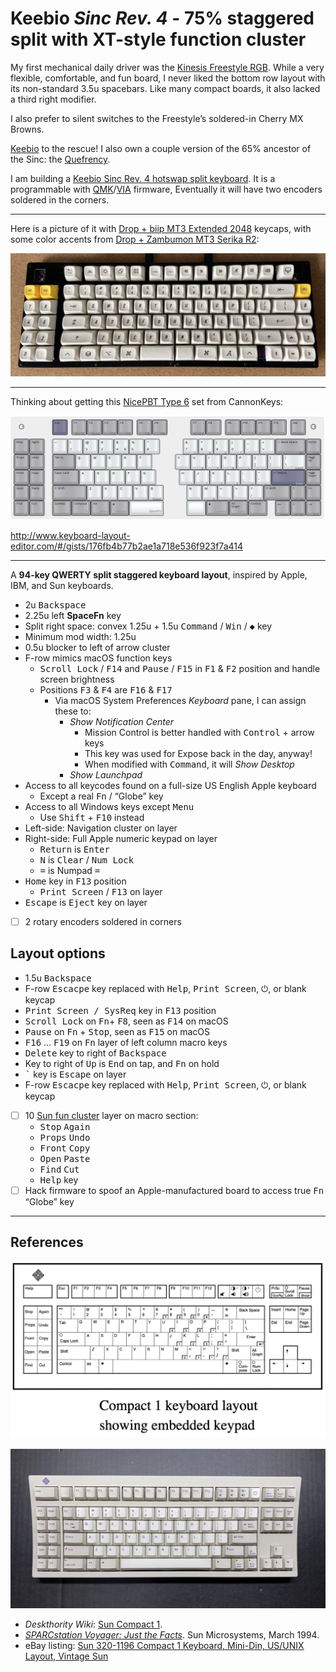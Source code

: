 # Keebio <em>Sinc Rev. 4</em> - 75% staggered split with XT-style function cluster

My first mechanical daily driver was the [Kinesis Freestyle RGB](https://gaming.kinesis-ergo.com/product/freestyle-edge/). While a very flexible, comfortable, and fun board, I never liked the bottom row layout with its non-standard 3.5u spacebars. Like many compact boards, it also lacked a third right modifier. 

I also prefer to silent switches to the Freestyle&rsquo;s soldered-in Cherry MX Browns.

[Keebio](https://keeb.io) to the rescue! I also own a couple version of the 65% ancestor of the Sinc: the [Quefrency](https://keeb.io/collections/quefrency-split-staggered-65-keyboard/products/quefrency-rev-5-pcbs-hotswap-65-65xt-split-staggered-keyboard).

I am  building a [Keebio Sinc Rev. 4 hotswap split keyboard](https://keeb.io/collections/sinc/products/sinc-rev-4-split-staggered-75-keyboard). It is a programmable with [QMK](https://qmk.fm/)/[VIA](https://usevia.app/) firmware, Eventually it will have two encoders soldered in the corners.

-----

Here is a picture of it with [Drop + biip MT3 Extended 2048](https://drop.com/buy/drop-biip-mt3-extended-custom-keycap-set) keycaps, with some color accents from [Drop + Zambumon MT3 Serika R2](https://drop.com/buy/drop-zambumon-mt3-serika-custom-keycap-set):

![Sinc Rev. 4 with MT3 Extended 2048 and MT3 Serika R2 keycaps](images/sinc-rev4-mt3-extended-serika.jpg)

-----

Thinking about getting this [NicePBT Type 6](https://cannonkeys.com/products/nicepbt-type-6) set from CannonKeys:

![Keebio Sinc Rev. 4](images/keebio-sinc-rev4-75-macro.png)

<http://www.keyboard-layout-editor.com/#/gists/176fb4b77b2ae1a718e536f923f7a414>

-----

A <strong>94-key QWERTY split staggered keyboard layout</strong>, inspired by Apple, IBM, and Sun keyboards.

* 2u <kbd>Backspace</kbd>
* 2.25u left <strong>SpaceFn</strong> key
* Split right space: convex 1.25u + 1.5u <kbd>Command</kbd> / <kbd>Win</kbd> / <kbd>◆</kbd> key
* Minimum mod width: 1.25u
* 0.5u blocker to left of arrow cluster
* F-row mimics macOS function keys
  * <kbd>Scroll Lock</kbd> / <kbd>F14</kbd> and <kbd>Pause</kbd> / <kbd>F15</kbd> in <kbd>F1</kbd> & <kbd>F2</kbd> position and handle screen brightness
  * Positions <kbd>F3</kbd> & <kbd>F4</kbd> are <kbd>F16</kbd> & <kbd>F17</kbd>
    * Via macOS System Preferences _Keyboard_ pane, I can assign these to:
      * _Show Notification Center_
        * Mission Control is better handled with <kbd>Control</kbd> + arrow keys
        * This key was used for Expose back in the day, anyway!
        * When modified with <kbd>Command</kbd>, it will _Show Desktop_
      * _Show Launchpad_
* Access to all keycodes found on a full-size US English Apple keyboard
  * Except a real <kbd>Fn</kbd> / “Globe” key
* Access to all Windows keys except <kbd>Menu</kbd>
  * Use <kbd>Shift</kbd> + <kbd>F10</kbd> instead
* Left-side: Navigation cluster on layer
* Right-side: Full Apple numeric keypad on layer
  * <kbd>Return</kbd> is <kbd>Enter</kbd>
  * <kbd>N</kbd> is <kbd>Clear</kbd> / <kbd>Num Lock</kbd>
  * <kbd>=</kbd> is Numpad <kbd>=</kbd>
* <kbd>Home</kbd> key in <kbd>F13</kbd> position
  * <kbd>Print Screen</kbd> / <kbd>F13</kbd> on layer
* <kbd>Escape</kbd> is <kbd>Eject</kbd> key on layer
* [ ] 2 rotary encoders soldered in corners


## Layout options

* 1.5u <kbd>Backspace</kbd>
* F-row <kbd>Escacpe</kbd> key replaced with <kbd>Help</kbd>, <kbd>Print Screen</kbd>, <kbd>⏻</kbd>, or blank keycap
* <kbd>Print Screen / SysReq</kbd> key in <kbd>F13</kbd> position
* <kbd>Scroll Lock</kbd> on <kbd>Fn</kbd>+ <kbd>F8</kbd>, seen as <kbd>F14</kbd> on macOS
* <kbd>Pause</kbd> on <kbd>Fn</kbd> + <kbd>Stop</kbd>, seen as <kbd>F15</kbd> on macOS
* <kbd>F16</kbd> … <kbd>F19</kbd> on <kbd>Fn</kbd> layer of left column macro keys
* <kbd>Delete</kbd> key to right of <kbd>Backspace</kbd>
* Key to right of <kbd>Up</kbd> is <kbd>End</kbd> on tap, and <kbd>Fn</kbd> on hold
* <kbd>`</kbd> key is <kbd>Escape</kbd> on layer
* F-row <kbd>Escacpe</kbd> key replaced with <kbd>Help</kbd>, <kbd>Print Screen</kbd>, <kbd>⏻</kbd>, or blank keycap
* [ ] 10 [Sun fun cluster](https://deskthority.net/wiki/Fun_cluster#Sun) layer on macro section:
  * <kbd>Stop</kbd> <kbd>Again</kbd>
  * <kbd>Props</kbd> <kbd>Undo</kbd>
  * <kbd>Front</kbd> <kbd>Copy</kbd>
  * <kbd>Open</kbd> <kbd>Paste</kbd>
  * <kbd>Find</kbd> <kbd>Cut</kbd>
  * <kbd>Help</kbd> key
* [ ] Hack firmware to spoof an Apple-manufactured board to access true <kbd>Fn</kbd> “Globe” key

------

## References

![Sun Compact 1 layout from _SPARCstation Voyager: Just the Facts_](images/Sun-Compact-1-layout.png)

![Photo of Sun Compact 1 keyboard with Unix layout](images/sun-compact-1-unix-layout-keyboard.jpg)

* _Deskthority Wiki_: [Sun Compact 1](https://deskthority.net/wiki/Sun_Compact_1).
* [_SPARCstation Voyager: Just the Facts_](https://janit.iki.fi/docs/SPARCstationVoyagerJTF.pdf). Sun Microsystems, March 1994.
* eBay listing: [Sun 320-1196 Compact 1 Keyboard, Mini-Din, US/UNIX Layout, Vintage Sun](https://www.ebay.com/itm/165992674326)
